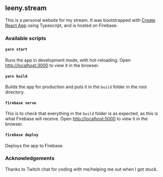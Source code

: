 ## leeny.stream
This is a personal website for my stream. It was bootstrapped with [Create React App](https://github.com/facebook/create-react-app) using Typescript, and is hosted on Firebase.

### Available scripts

#### `yarn start`
Runs the app in development mode, with hot-reloading.
Open [http://localhost:3000](http://localhost:3000) to view it in the browser. 

#### `yarn build`
Builds the app for production and puts it in the `build` folder in the root directory.

#### `firebase serve`
This is to check that everything in the `build` folder is as expected, as this is what Firebase will receive.
Open [http://localhost:5000](http://localhost:5000) to view it in the browser.

#### `firebase deploy`
Deploys the app to Firebase.

### Acknowledgements
Thanks to Twitch chat for coding with me/helping me out when I got stuck.

